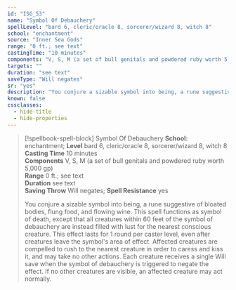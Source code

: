 ```yaml
---
id: "ISG_53"
name: "Symbol Of Debauchery"
spellLevel: "bard 6, cleric/oracle 8, sorcerer/wizard 8, witch 8"
school: "enchantment"
source: "Inner Sea Gods"
range: "0 ft.; see text"
castingTime: "10 minutes"
components: "V, S, M (a set of bull genitals and powdered ruby worth 5,000 gp)"
targets: ""
duration: "see text"
saveType: "Will negates"
sr: "yes"
description: "You conjure a sizable symbol into being, a rune suggestive of bloated bodies, flung food, and flowing wine. This spell functions as symbol of death, except that all creatures within 60 feet of the symbol of debauchery are instead filled with lust for the nearest conscious creature. This effect lasts for 1 round per caster level, even after creatures leave the symbol's area of effect. Affected creatures are compelled to rush to the nearest creature in order to caress and kiss it, and may take no other actions. Each creature receives a single Will save when the symbol of debauchery is triggered to negate the effect. If no other creatures are visible, an affected creature may act normally."
known: false
cssclasses:
  - hide-title
  - hide-properties
---
```


> [!spellbook-spell-block] Symbol Of Debauchery
> **School:** enchantment; **Level** bard 6, cleric/oracle 8, sorcerer/wizard 8, witch 8
> **Casting Time** 10 minutes  
> **Components** V, S, M (a set of bull genitals and powdered ruby worth 5,000 gp)  
> **Range** 0 ft.; see text  
> **Duration** see text  
> **Saving Throw** Will negates; **Spell Resistance** yes
> 
> You conjure a sizable symbol into being, a rune suggestive of bloated bodies, flung food, and flowing wine. This spell functions as symbol of death, except that all creatures within 60 feet of the symbol of debauchery are instead filled with lust for the nearest conscious creature. This effect lasts for 1 round per caster level, even after creatures leave the symbol's area of effect. Affected creatures are compelled to rush to the nearest creature in order to caress and kiss it, and may take no other actions. Each creature receives a single Will save when the symbol of debauchery is triggered to negate the effect. If no other creatures are visible, an affected creature may act normally.